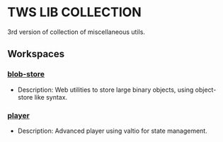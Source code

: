 # TWS LIB COLLECTION

3rd version of collection of miscellaneous utils.

## Workspaces

### [blob-store](./blob-store)
- Description: Web utilities to store large binary objects, using object-store like syntax.

### [player](./player)
- Description: Advanced player using valtio for state management.
